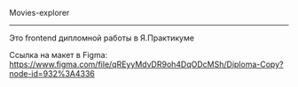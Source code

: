 Movies-explorer
_______________

Это frontend дипломной работы в Я.Практикуме

Ссылка на макет в Figma: https://www.figma.com/file/qREyyMdvDR9oh4DqODcMSh/Diploma-Copy?node-id=932%3A4336